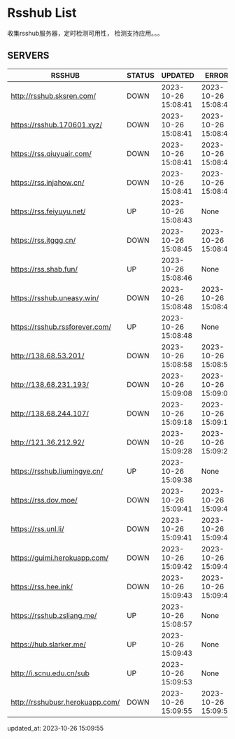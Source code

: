 # Rsshub List

收集rsshub服务器，定时检测可用性， 检测支持应用。。。


## SERVERS

|  RSSHUB   | STATUS  | UPDATED  | ERROR  | TWITTER |  
|  ----  | ----  | ----  | ----  | ---- |  
| http://rsshub.sksren.com/ | DOWN | 2023-10-26 15:08:41 | 2023-10-26 15:08:41 |  
| https://rsshub.170601.xyz/ | DOWN | 2023-10-26 15:08:41 | 2023-10-26 15:08:41 |  
| https://rss.qiuyuair.com/ | DOWN | 2023-10-26 15:08:41 | 2023-10-26 15:08:41 |  
| https://rss.injahow.cn/ | DOWN | 2023-10-26 15:08:41 | 2023-10-26 15:08:41 |  
| https://rss.feiyuyu.net/ | UP | 2023-10-26 15:08:43 | None ||  
| https://rss.itggg.cn/ | DOWN | 2023-10-26 15:08:45 | 2023-10-26 15:08:45 |  
| https://rss.shab.fun/ | UP | 2023-10-26 15:08:46 | None ||  
| https://rsshub.uneasy.win/ | DOWN | 2023-10-26 15:08:48 | 2023-10-26 15:08:48 |  
| https://rsshub.rssforever.com/ | UP | 2023-10-26 15:08:48 | None ||  
| http://138.68.53.201/ | DOWN | 2023-10-26 15:08:58 | 2023-10-26 15:08:58 |  
| http://138.68.231.193/ | DOWN | 2023-10-26 15:09:08 | 2023-10-26 15:09:08 |  
| http://138.68.244.107/ | DOWN | 2023-10-26 15:09:18 | 2023-10-26 15:09:18 |  
| http://121.36.212.92/ | DOWN | 2023-10-26 15:09:28 | 2023-10-26 15:09:28 |  
| https://rsshub.liumingye.cn/ | UP | 2023-10-26 15:09:38 | None ||  
| https://rss.dov.moe/ | DOWN | 2023-10-26 15:09:41 | 2023-10-26 15:09:41 |  
| https://rss.unl.li/ | DOWN | 2023-10-26 15:09:41 | 2023-10-26 15:09:41 |  
| https://guimi.herokuapp.com/ | DOWN | 2023-10-26 15:09:42 | 2023-10-26 15:09:42 |  
| https://rss.hee.ink/ | DOWN | 2023-10-26 15:09:43 | 2023-10-26 15:09:43 |  
| https://rsshub.zsliang.me/ | UP | 2023-10-26 15:08:57 | None |OK|  
| https://hub.slarker.me/ | UP | 2023-10-26 15:09:43 | None ||  
| http://i.scnu.edu.cn/sub | UP | 2023-10-26 15:09:53 | None ||  
| http://rsshubusr.herokuapp.com/ | DOWN | 2023-10-26 15:09:55 | 2023-10-26 15:09:55 |  
  

updated_at: 2023-10-26 15:09:55  
